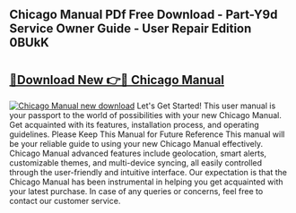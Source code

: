 ## Chicago Manual PDf Free Download - Part-Y9d Service Owner Guide - User Repair Edition 0BUkK

# <h2><a href="http://bc27443.oget.top/?id=Chicago+Manual">🔗Download New 👉🔴 Chicago Manual</a></h2>

[![Chicago Manual new download](https://i.imgur.com/5g1atiW.png)](http://bc27443.oget.top/?id=Chicago+Manual)
Let's Get Started! This user manual is your passport to the world of possibilities with your new Chicago Manual. Get acquainted with its features, installation process, and operating guidelines. Please Keep This Manual for Future Reference This manual will be your reliable guide to using your new Chicago Manual effectively. Chicago Manual advanced features include geolocation, smart alerts, customizable themes, and multi-device syncing, all easily controlled through the user-friendly and intuitive interface. Our expectation is that the Chicago Manual has been instrumental in helping you get acquainted with your latest purchase. In case of any queries or concerns, feel free to contact our customer service.
